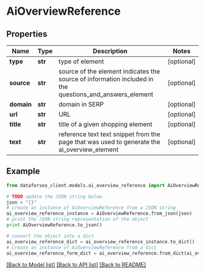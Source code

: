 # AiOverviewReference


## Properties

Name | Type | Description | Notes
------------ | ------------- | ------------- | -------------
**type** | **str** | type of element | [optional] 
**source** | **str** | source of the element indicates the source of information included in the questions_and_answers_element | [optional] 
**domain** | **str** | domain in SERP | [optional] 
**url** | **str** | URL | [optional] 
**title** | **str** | title of a given shopping element | [optional] 
**text** | **str** | reference text text snippet from the page that was used to generate the ai_overview_element | [optional] 

## Example

```python
from dataforseo_client.models.ai_overview_reference import AiOverviewReference

# TODO update the JSON string below
json = "{}"
# create an instance of AiOverviewReference from a JSON string
ai_overview_reference_instance = AiOverviewReference.from_json(json)
# print the JSON string representation of the object
print AiOverviewReference.to_json()

# convert the object into a dict
ai_overview_reference_dict = ai_overview_reference_instance.to_dict()
# create an instance of AiOverviewReference from a dict
ai_overview_reference_form_dict = ai_overview_reference.from_dict(ai_overview_reference_dict)
```
[[Back to Model list]](../README.md#documentation-for-models) [[Back to API list]](../README.md#documentation-for-api-endpoints) [[Back to README]](../README.md)


